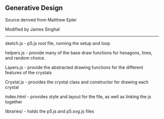 ## Generative Design

Source derived from Matthew Epler

Modified by James Singhal

---

sketch.js - p5.js root file, running the setup and loop

helpers.js - provide many of the base draw functions for hexagons, lines, and random choice.

Layers.js - provide the abstracted drawing functions for the different features of the crystals

Crystal.js - provides the crystal class and constructor for drawing each crystal

index.html - provides style and layout for the file, as well as linking the js together

libraries/ - holds the p5.js and p5.svg.js files
